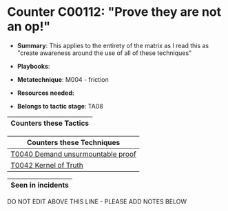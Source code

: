 # Counter C00112: "Prove they are not an op!"

* **Summary**: This applies to the entirety of the matrix as I read this as "create awareness around the use of all of these techniques"

* **Playbooks**: 

* **Metatechnique**: M004 - friction

* **Resources needed:** 

* **Belongs to tactic stage**: TA08


| Counters these Tactics |
| ---------------------- |



| Counters these Techniques |
| ------------------------- |
| [T0040 Demand unsurmountable proof](../techniques/T0040.md) |
| [T0042 Kernel of Truth](../techniques/T0042.md) |



| Seen in incidents |
| ----------------- |


DO NOT EDIT ABOVE THIS LINE - PLEASE ADD NOTES BELOW